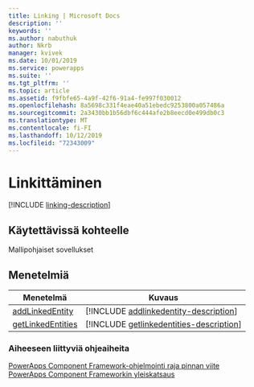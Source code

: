 ```yaml
---
title: Linking | Microsoft Docs
description: ''
keywords: ''
ms.author: nabuthuk
author: Nkrb
manager: kvivek
ms.date: 10/01/2019
ms.service: powerapps
ms.suite: ''
ms.tgt_pltfrm: ''
ms.topic: article
ms.assetid: f9fbfe65-4a9f-42f6-91a4-fe997f030012
ms.openlocfilehash: 8a5698c331f4eae40a51ebedc9253800a057486a
ms.sourcegitcommit: 2a3430bb1b56dbf6c444afe2b8eecd0e499db0c3
ms.translationtype: MT
ms.contentlocale: fi-FI
ms.lasthandoff: 10/12/2019
ms.locfileid: "72343009"
---
```

# <a name="linking"></a>Linkittäminen

[!INCLUDE [linking-description](includes/linking-description.md)]

## <a name="available-for"></a>Käytettävissä kohteelle 

Mallipohjaiset sovellukset

## <a name="methods"></a>Menetelmiä

|Menetelmä | Kuvaus | 
| ------------- |-------------|
|[addLinkedEntity](linking/addlinkedentity.md)|[!INCLUDE [addlinkedentity-description](linking/includes/addlinkedentity-description.md)]|
|[getLinkedEntities](linking/getlinkedentities.md)|[!INCLUDE [getlinkedentities-description](linking/includes/getlinkedentities-description.md)]|

### <a name="related-topics"></a>Aiheeseen liittyviä ohjeaiheita

[PowerApps Component Framework-ohjelmointi raja pinnan viite](../reference/index.md)<br/>
[PowerApps Component Frameworkin yleiskatsaus](../overview.md)